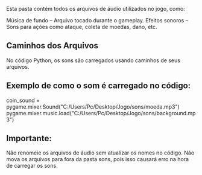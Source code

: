 Esta pasta contém todos os arquivos de áudio utilizados no jogo, como:

Música de fundo – Arquivo tocado durante o gameplay.
Efeitos sonoros – Sons para ações como ataque, coleta de moedas, dano, etc.

## Caminhos dos Arquivos
No código Python, os sons são carregados usando caminhos de seus arquivos.

## Exemplo de como o som é carregado no código: 
coin_sound = pygame.mixer.Sound("C:/Users/Pc/Desktop/Jogo/sons/moeda.mp3")
pygame.mixer.music.load("C:/Users/Pc/Desktop/Jogo/sons/background.mp3") 

## Importante:
Não renomeie os arquivos de áudio sem atualizar os nomes no código.
Não mova os arquivos para fora da pasta sons, pois isso causará erro na hora de carregar os sons.
